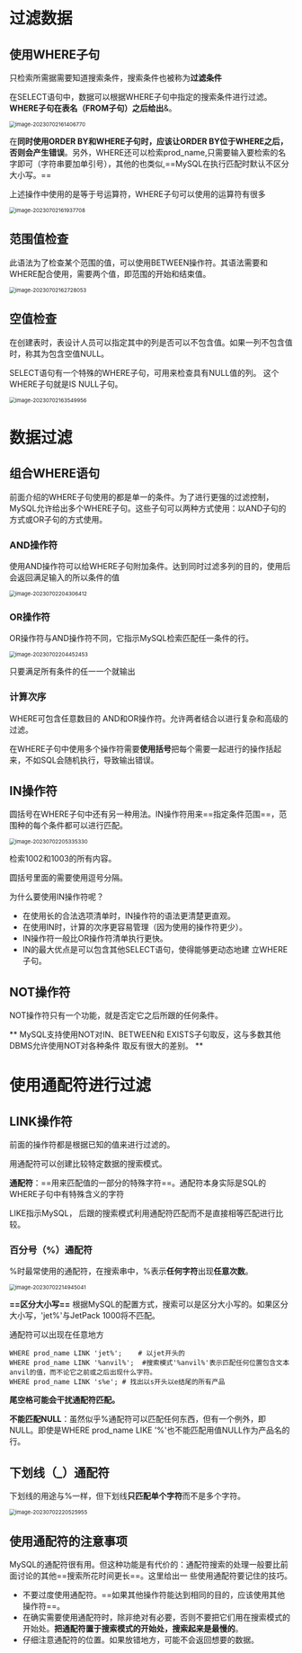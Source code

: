 # 过滤数据

## 使用WHERE子句

只检索所需据需要知道搜索条件，搜索条件也被称为**过滤条件**

在SELECT语句中，数据可以根据WHERE子句中指定的搜索条件进行过滤。**WHERE子句在表名（FROM子句）之后给出**&。

<img src="E:\Code\GitHubProject\MySQL\assets\image-20230702161406770.png" alt="image-20230702161406770" style="zoom:67%;" />

在**同时使用ORDER BY和WHERE子句时，应该让ORDER BY位于WHERE之后，否则会产生错误**。另外，WHERE还可以检索prod_name,只需要输入要检索的名字即可（字符串要加单引号），其他的也类似,==MySQL在执行匹配时默认不区分大小写。==

上述操作中使用的是等于号运算符，WHERE子句可以使用的运算符有很多

<img src="E:\Code\GitHubProject\MySQL\assets\image-20230702161937708.png" alt="image-20230702161937708" style="zoom:67%;" />

## 范围值检查

此语法为了检查某个范围的值，可以使用BETWEEN操作符。其语法需要和WHERE配合使用，需要两个值，即范围的开始和结束值。

<img src="E:\Code\GitHubProject\MySQL\assets\image-20230702162728053.png" alt="image-20230702162728053" style="zoom:67%;" />

## 空值检查

在创建表时，表设计人员可以指定其中的列是否可以不包含值。如果一列不包含值时，称其为包含空值NULL。

SELECT语句有一个特殊的WHERE子句，可用来检查具有NULL值的列。 这个WHERE子句就是IS NULL子句。

<img src="E:\Code\GitHubProject\MySQL\assets\image-20230702163549956.png" alt="image-20230702163549956" style="zoom:67%;" />

# 数据过滤

## 组合WHERE语句

前面介绍的WHERE子句使用的都是单一的条件。为了进行更强的过滤控制，MySQL允许给出多个WHERE子句。这些子句可以两种方式使用：以AND子句的方式或OR子句的方式使用。

### AND操作符

使用AND操作符可以给WHERE子句附加条件。达到同时过滤多列的目的，使用后会返回满足输入的所以条件的值

<img src="E:\Code\GitHubProject\MySQL\assets\image-20230702204306412.png" alt="image-20230702204306412" style="zoom:67%;" />

###  OR操作符

OR操作符与AND操作符不同，它指示MySQL检索匹配任一条件的行。

<img src="E:\Code\GitHubProject\MySQL\assets\image-20230702204452453.png" alt="image-20230702204452453" style="zoom:67%;" />

只要满足所有条件的任一一个就输出

### 计算次序

WHERE可包含任意数目的	AND和OR操作符。允许两者结合以进行复杂和高级的过滤。

在WHERE子句中使用多个操作符需要**使用括号**把每个需要一起进行的操作括起来，不如SQL会随机执行，导致输出错误。

## IN操作符

圆括号在WHERE子句中还有另一种用法。IN操作符用来==指定条件范围==，范围种的每个条件都可以进行匹配。

<img src="E:\Code\GitHubProject\MySQL\assets\image-20230702205335330.png" alt="image-20230702205335330" style="zoom:67%;" />

检索1002和1003的所有内容。

圆括号里面的需要使用逗号分隔。

为什么要使用IN操作符呢？

- 在使用长的合法选项清单时，IN操作符的语法更清楚更直观。
- 在使用IN时，计算的次序更容易管理（因为使用的操作符更少）。
- IN操作符一般比OR操作符清单执行更快。
- IN的最大优点是可以包含其他SELECT语句，使得能够更动态地建 立WHERE子句。

## NOT操作符

NOT操作符只有一个功能，就是否定它之后所跟的任何条件。

** MySQL支持使用NOT对IN、BETWEEN和 EXISTS子句取反，这与多数其他DBMS允许使用NOT对各种条件 取反有很大的差别。 **

# 使用通配符进行过滤

## LINK操作符

前面的操作符都是根据已知的值来进行过滤的。

用通配符可以创建比较特定数据的搜索模式。

**通配符**：==用来匹配值的一部分的特殊字符==。通配符本身实际是SQL的WHERE子句中有特殊含义的字符

LIKE指示MySQL， 后跟的搜索模式利用通配符匹配而不是直接相等匹配进行比较。

### 百分号（%）通配符

%时最常使用的通配符，在搜索串中，%表示**任何字符**出现**任意次数**。

<img src="E:\Code\GitHubProject\MySQL\assets\image-20230702214945041.png" alt="image-20230702214945041" style="zoom:67%;" />

**==区分大小写==** 根据MySQL的配置方式，搜索可以是区分大小写的。如果区分大小写，'jet%'与JetPack 1000将不匹配。

通配符可以出现在任意地方

```Mysql
WHERE prod_name LINK 'jet%';	# 以jet开头的
WHERE prod_name LINK '%anvil%';  #搜索模式'%anvil%'表示匹配任何位置包含文本anvil的值，而不论它之前或之后出现什么字符。
WHERE prod_name LINK 's%e'; # 找出以s开头以e结尾的所有产品
```

**尾空格可能会干扰通配符匹配。**

**不能匹配NULL**：虽然似乎%通配符可以匹配任何东西，但有一个例外，即NULL。即使是WHERE prod_name LIKE '%'也不能匹配用值NULL作为产品名的行。

## 下划线（_）通配符

下划线的用途与%一样，但下划线**只匹配单个字符**而不是多个字符。

<img src="E:\Code\GitHubProject\MySQL\assets\image-20230702220525955.png" alt="image-20230702220525955" style="zoom:67%;" />

## 使用通配符的注意事项

MySQL的通配符很有用。但这种功能是有代价的：通配符搜索的处理一般要比前面讨论的其他==搜索所花时间更长==。这里给出一 些使用通配符要记住的技巧。

- 不要过度使用通配符。==如果其他操作符能达到相同的目的，应该使用其他操作符==。
- 在确实需要使用通配符时，除非绝对有必要，否则不要把它们用在搜索模式的开始处。**把通配符置于搜索模式的开始处，搜索起来是最慢的**。
- 仔细注意通配符的位置。如果放错地方，可能不会返回想要的数据。
